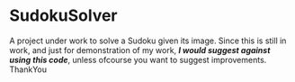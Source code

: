 # SudokuSolver
A project under work to solve a Sudoku given its image. Since this is still in work, and just for demonstration of my work, ***I would suggest against using this code***, unless ofcourse you want to suggest improvements.
ThankYou
